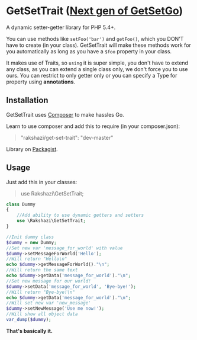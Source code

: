 # GetSetTrait ([Next gen of GetSetGo](https://github.com/rakshazi/GetSetGoImproved))
A dynamic setter-getter library for PHP 5.4+.

You can use methods like `setFoo('bar')` and `getFoo()`, which you DON'T have to create (in your class).
GetSetTrait will make these methods work for you automatically as long as you have a `$foo` property in your class.

It makes use of Traits, so `using` it is super simple, you don't have to extend any class, as you can extend a single class only, we don't force you to use ours.
You can restrict to only getter only or you can specify a Type for property using **annotations**.

## Installation

GetSetTrait uses [Composer](http://getcomposer.org/) to make hassles Go.

Learn to use composer and add this to require (in your composer.json):

> "rakshazi/get-set-trait": "dev-master"

Library on [Packagist](https://packagist.org/packages/rakshazi/get-set-trait).

## Usage

Just add this in your classes:

> use Rakshazi\GetSetTrait;

```php
class Dummy
{
    //Add ability to use dynamic getters and setters
    use \Rakshazi\GetSetTrait;
}

//Init dummy class
$dummy = new Dummy;
//Set new var 'message_for_world' with value
$dummy->setMessageForWorld('Hello');
//Will return "Hello\n"
echo $dummy->getMessageForWorld()."\n";
//Will return the same text
echo $dummy->getData('message_for_world')."\n";
//Set new message for our world!
$dummy->setData('message_for_world', 'Bye-bye!');
//Will return "Bye-bye!\n"
echo $dummy->getData('message_for_world')."\n";
//Will set new var 'new_message'
$dummy->setNewMessage('Use me now!');
//Will show all object data
var_dump($dummy);
```

**That's basically it.**
